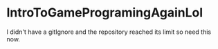 # IntroToGameProgramingAgainLol
I didn't have a gitIgnore and the repository reached its limit so need this now.
